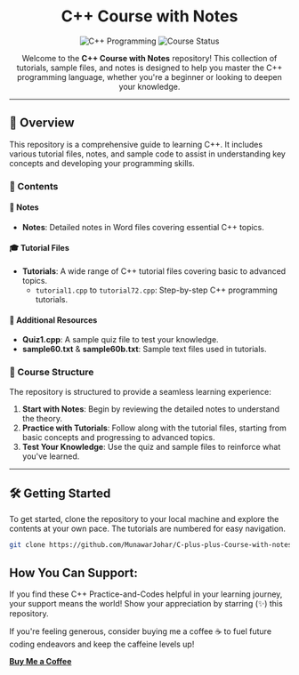<h1 align="center">C++ Course with Notes</h1>

<p align="center">
  <img src="https://img.shields.io/badge/C%2B%2B-Programming-blue" alt="C++ Programming">
  <img src="https://img.shields.io/badge/Status-Complete-brightgreen" alt="Course Status">
</p>

<p align="center">
  Welcome to the <b>C++ Course with Notes</b> repository! This collection of tutorials, sample files, and notes is designed to help you master the C++ programming language, whether you're a beginner or looking to deepen your knowledge.
</p>

---

## 🚀 Overview

This repository is a comprehensive guide to learning C++. It includes various tutorial files, notes, and sample code to assist in understanding key concepts and developing your programming skills.

### 📂 Contents

#### 📝 Notes
- **Notes**: Detailed notes in Word files covering essential C++ topics.

#### 🎓 Tutorial Files
- **Tutorials**: A wide range of C++ tutorial files covering basic to advanced topics.
    - `tutorial1.cpp` to `tutorial72.cpp`: Step-by-step C++ programming tutorials.
  
#### 🧩 Additional Resources
- **Quiz1.cpp**: A sample quiz file to test your knowledge.
- **sample60.txt** & **sample60b.txt**: Sample text files used in tutorials.

### 📘 Course Structure

The repository is structured to provide a seamless learning experience:

1. **Start with Notes**: Begin by reviewing the detailed notes to understand the theory.
2. **Practice with Tutorials**: Follow along with the tutorial files, starting from basic concepts and progressing to advanced topics.
3. **Test Your Knowledge**: Use the quiz and sample files to reinforce what you've learned.

---

## 🛠️ Getting Started

To get started, clone the repository to your local machine and explore the contents at your own pace. The tutorials are numbered for easy navigation.

```bash
git clone https://github.com/MunawarJohar/C-plus-plus-Course-with-notes.git
```
## How You Can Support:

If you find these C++ Practice-and-Codes helpful in your learning journey, your support means the world!  Show your appreciation by starring (✨) this repository. 

If you're feeling generous, consider buying me a coffee ☕ to fuel future coding endeavors and keep the caffeine levels up!

[**Buy Me a Coffee**](https://www.buymeacoffee.com/munawarjohar)
